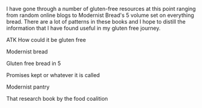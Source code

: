I have gone through a number of gluten-free resources at this point ranging from random online blogs to Modernist Bread's 5 volume set on everything bread. There are a lot of patterns in these books and I hope to distill the information that I have found useful in my gluten free journey. 

ATK How could it be gluten free

Modernist bread

Gluten free bread in 5

Promises kept or whatever it is called

Modernist pantry 

That research book by the food coalition